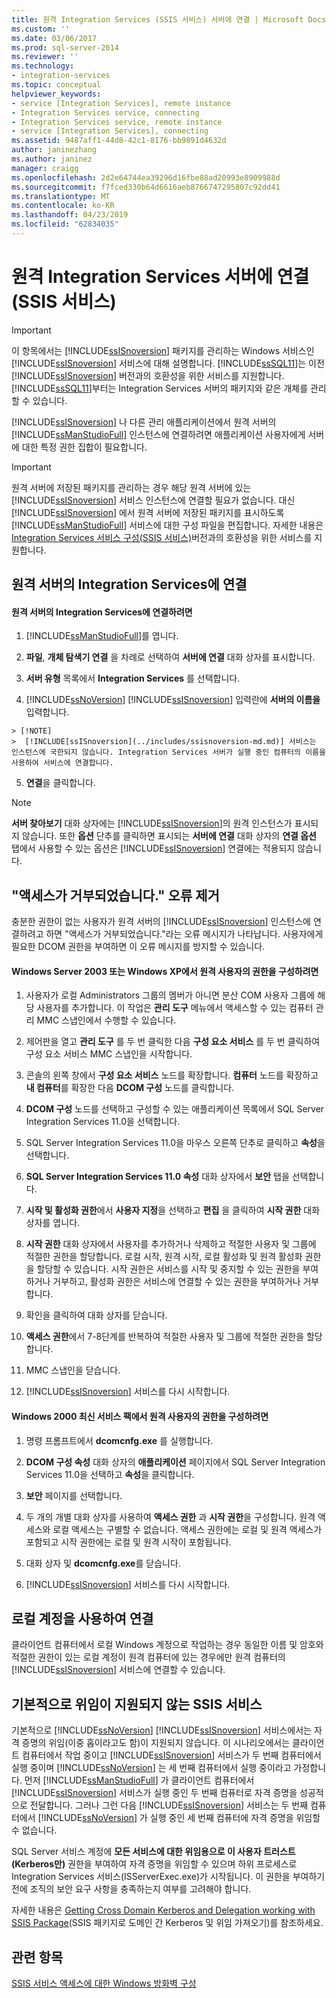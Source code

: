 ```yaml
---
title: 원격 Integration Services (SSIS 서비스) 서버에 연결 | Microsoft Docs
ms.custom: ''
ms.date: 03/06/2017
ms.prod: sql-server-2014
ms.reviewer: ''
ms.technology:
- integration-services
ms.topic: conceptual
helpviewer_keywords:
- service [Integration Services], remote instance
- Integration Services service, connecting
- Integration Services service, remote instance
- service [Integration Services], connecting
ms.assetid: 9487aff1-44d8-42c1-8176-bb9891d4632d
author: janinezhang
ms.author: janinez
manager: craigg
ms.openlocfilehash: 2d2e64744ea39296d16fbe88ad20993e8909988d
ms.sourcegitcommit: f7fced330b64d6616aeb8766747295807c92dd41
ms.translationtype: MT
ms.contentlocale: ko-KR
ms.lasthandoff: 04/23/2019
ms.locfileid: "62834035"
---
```

# <a name="connect-to-a-remote-integration-services-server-ssis-service"></a>원격 Integration Services 서버에 연결(SSIS 서비스)
    
> [!IMPORTANT] 
> 이 항목에서는 [!INCLUDE[ssISnoversion](../includes/ssisnoversion-md.md)] 패키지를 관리하는 Windows 서비스인 [!INCLUDE[ssISnoversion](../includes/ssisnoversion-md.md)] 서비스에 대해 설명합니다. [!INCLUDE[ssSQL11](../includes/sssql11-md.md)]는 이전 [!INCLUDE[ssISnoversion](../includes/ssisnoversion-md.md)] 버전과의 호환성을 위한 서비스를 지원합니다. [!INCLUDE[ssSQL11](../includes/sssql11-md.md)]부터는 Integration Services 서버의 패키지와 같은 개체를 관리할 수 있습니다.  
  
 [!INCLUDE[ssISnoversion](../includes/ssisnoversion-md.md)] 나 다른 관리 애플리케이션에서 원격 서버의 [!INCLUDE[ssManStudioFull](../includes/ssmanstudiofull-md.md)] 인스턴스에 연결하려면 애플리케이션 사용자에게 서버에 대한 특정 권한 집합이 필요합니다.  
  
> [!IMPORTANT] 
> 원격 서버에 저장된 패키지를 관리하는 경우 해당 원격 서버에 있는 [!INCLUDE[ssISnoversion](../includes/ssisnoversion-md.md)] 서비스 인스턴스에 연결할 필요가 없습니다. 대신 [!INCLUDE[ssISnoversion](../includes/ssisnoversion-md.md)] 에서 원격 서버에 저장된 패키지를 표시하도록 [!INCLUDE[ssManStudioFull](../includes/ssmanstudiofull-md.md)] 서비스에 대한 구성 파일을 편집합니다. 자세한 내용은 [Integration Services 서비스 구성&#40;SSIS 서비스&#41;](service/integration-services-service-ssis-service.md)버전과의 호환성을 위한 서비스를 지원합니다.  
  
## <a name="connecting-to-integration-services-on-a-remote-server"></a>원격 서버의 Integration Services에 연결  
  
#### <a name="to-connect-to-integration-services-on-a-remote-server"></a>원격 서버의 Integration Services에 연결하려면  
  
1.  [!INCLUDE[ssManStudioFull](../includes/ssmanstudiofull-md.md)]를 엽니다.  
  
2.  **파일**, **개체 탐색기 연결** 을 차례로 선택하여 **서버에 연결** 대화 상자를 표시합니다.  
  
3.  **서버 유형** 목록에서 **Integration Services** 를 선택합니다.  
  
4.   [!INCLUDE[ssNoVersion](../includes/ssnoversion-md.md)] [!INCLUDE[ssISnoversion](../includes/ssisnoversion-md.md)] 입력란에 **서버의 이름을** 입력합니다.  
  
    > [!NOTE]  
    >  [!INCLUDE[ssISnoversion](../includes/ssisnoversion-md.md)] 서비스는 인스턴스에 국한되지 않습니다. Integration Services 서버가 실행 중인 컴퓨터의 이름을 사용하여 서비스에 연결합니다.  
  
5.  **연결**을 클릭합니다.  
  
> [!NOTE]  
>  **서버 찾아보기** 대화 상자에는 [!INCLUDE[ssISnoversion](../includes/ssisnoversion-md.md)]의 원격 인스턴스가 표시되지 않습니다. 또한 **옵션** 단추를 클릭하면 표시되는 **서버에 연결** 대화 상자의 **연결 옵션** 탭에서 사용할 수 있는 옵션은 [!INCLUDE[ssISnoversion](../includes/ssisnoversion-md.md)] 연결에는 적용되지 않습니다.  
  
## <a name="eliminating-the-access-is-denied-error"></a>"액세스가 거부되었습니다." 오류 제거  
 충분한 권한이 없는 사용자가 원격 서버의 [!INCLUDE[ssISnoversion](../includes/ssisnoversion-md.md)] 인스턴스에 연결하려고 하면 "액세스가 거부되었습니다."라는 오류 메시지가 나타납니다. 사용자에게 필요한 DCOM 권한을 부여하면 이 오류 메시지를 방지할 수 있습니다.  
  
#### <a name="to-configure-rights-for-remote-users-on-windows-server-2003-or-windows-xp"></a>Windows Server 2003 또는 Windows XP에서 원격 사용자의 권한을 구성하려면  
  
1.  사용자가 로컬 Administrators 그룹의 멤버가 아니면 분산 COM 사용자 그룹에 해당 사용자를 추가합니다. 이 작업은 **관리 도구** 메뉴에서 액세스할 수 있는 컴퓨터 관리 MMC 스냅인에서 수행할 수 있습니다.  
  
2.  제어판을 열고 **관리 도구** 를 두 번 클릭한 다음 **구성 요소 서비스** 를 두 번 클릭하여 구성 요소 서비스 MMC 스냅인을 시작합니다.  
  
3.  콘솔의 왼쪽 창에서 **구성 요소 서비스** 노드를 확장합니다. **컴퓨터** 노드를 확장하고 **내 컴퓨터**를 확장한 다음 **DCOM 구성** 노드를 클릭합니다.  
  
4.  **DCOM 구성** 노드를 선택하고 구성할 수 있는 애플리케이션 목록에서 SQL Server Integration Services 11.0을 선택합니다.  
  
5.  SQL Server Integration Services 11.0을 마우스 오른쪽 단추로 클릭하고 **속성**을 선택합니다.  
  
6.  **SQL Server Integration Services 11.0 속성** 대화 상자에서 **보안** 탭을 선택합니다.  
  
7.  **시작 및 활성화 권한**에서 **사용자 지정**을 선택하고 **편집** 을 클릭하여 **시작 권한** 대화 상자를 엽니다.  
  
8.  **시작 권한** 대화 상자에서 사용자를 추가하거나 삭제하고 적절한 사용자 및 그룹에 적절한 권한을 할당합니다. 로컬 시작, 원격 시작, 로컬 활성화 및 원격 활성화 권한을 할당할 수 있습니다. 시작 권한은 서비스를 시작 및 중지할 수 있는 권한을 부여하거나 거부하고, 활성화 권한은 서비스에 연결할 수 있는 권한을 부여하거나 거부합니다.  
  
9. 확인을 클릭하여 대화 상자를 닫습니다.  
  
10. **액세스 권한**에서 7-8단계를 반복하여 적절한 사용자 및 그룹에 적절한 권한을 할당합니다.  
  
11. MMC 스냅인을 닫습니다.  
  
12. [!INCLUDE[ssISnoversion](../includes/ssisnoversion-md.md)] 서비스를 다시 시작합니다.  
  
#### <a name="to-configure-rights-for-remote-users-on-windows-2000-with-the-latest-service-packs"></a>Windows 2000 최신 서비스 팩에서 원격 사용자의 권한을 구성하려면  
  
1.  명령 프롬프트에서 **dcomcnfg.exe** 를 실행합니다.  
  
2.  **DCOM 구성 속성** 대화 상자의 **애플리케이션** 페이지에서 SQL Server Integration Services 11.0을 선택하고 **속성**을 클릭합니다.  
  
3.  **보안** 페이지를 선택합니다.  
  
4.  두 개의 개별 대화 상자를 사용하여 **액세스 권한** 과 **시작 권한**을 구성합니다. 원격 액세스와 로컬 액세스는 구별할 수 없습니다. 액세스 권한에는 로컬 및 원격 액세스가 포함되고 시작 권한에는 로컬 및 원격 시작이 포함됩니다.  
  
5.  대화 상자 및 **dcomcnfg.exe**를 닫습니다.  
  
6.  [!INCLUDE[ssISnoversion](../includes/ssisnoversion-md.md)] 서비스를 다시 시작합니다.  
  
## <a name="connecting-by-using-a-local-account"></a>로컬 계정을 사용하여 연결  
 클라이언트 컴퓨터에서 로컬 Windows 계정으로 작업하는 경우 동일한 이름 및 암호와 적절한 권한이 있는 로컬 계정이 원격 컴퓨터에 있는 경우에만 원격 컴퓨터의 [!INCLUDE[ssISnoversion](../includes/ssisnoversion-md.md)] 서비스에 연결할 수 있습니다.  
  
## <a name="by-default-the-ssis-service-does-not-support-delegation"></a>기본적으로 위임이 지원되지 않는 SSIS 서비스  
기본적으로 [!INCLUDE[ssNoVersion](../includes/ssnoversion-md.md)] [!INCLUDE[ssISnoversion](../includes/ssisnoversion-md.md)] 서비스에서는 자격 증명의 위임(이중 홉이라고도 함)이 지원되지 않습니다. 이 시나리오에서는 클라이언트 컴퓨터에서 작업 중이고 [!INCLUDE[ssISnoversion](../includes/ssisnoversion-md.md)] 서비스가 두 번째 컴퓨터에서 실행 중이며 [!INCLUDE[ssNoVersion](../includes/ssnoversion-md.md)] 는 세 번째 컴퓨터에서 실행 중이라고 가정합니다. 먼저 [!INCLUDE[ssManStudioFull](../includes/ssmanstudiofull-md.md)] 가 클라이언트 컴퓨터에서 [!INCLUDE[ssISnoversion](../includes/ssisnoversion-md.md)] 서비스가 실행 중인 두 번째 컴퓨터로 자격 증명을 성공적으로 전달합니다. 그러나 그런 다음 [!INCLUDE[ssISnoversion](../includes/ssisnoversion-md.md)] 서비스는 두 번째 컴퓨터에서 [!INCLUDE[ssNoVersion](../includes/ssnoversion-md.md)] 가 실행 중인 세 번째 컴퓨터에 자격 증명을 위임할 수 없습니다.

SQL Server 서비스 계정에 **모든 서비스에 대한 위임용으로 이 사용자 트러스트(Kerberos만)** 권한을 부여하여 자격 증명을 위임할 수 있으며 하위 프로세스로 Integration Services 서비스(ISServerExec.exe)가 시작됩니다. 이 권한을 부여하기 전에 조직의 보안 요구 사항을 충족하는지 여부를 고려해야 합니다.

자세한 내용은 [Getting Cross Domain Kerberos and Delegation working with SSIS Package](https://blogs.msdn.microsoft.com/psssql/2014/06/26/getting-cross-domain-kerberos-and-delegation-working-with-ssis-package/)(SSIS 패키지로 도메인 간 Kerberos 및 위임 가져오기)를 참조하세요.
  
## <a name="see-also"></a>관련 항목  
 [SSIS 서비스 액세스에 대한 Windows 방화벽 구성](../../2014/integration-services/configure-a-windows-firewall-for-access-to-the-ssis-service.md)  
  
  
